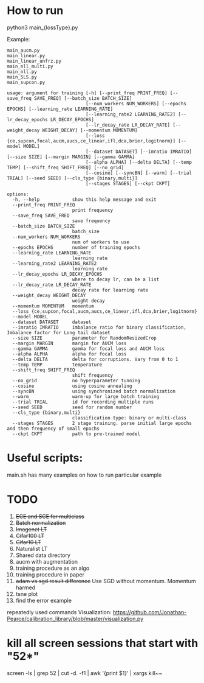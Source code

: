 # How to run
python3 main_{lossType}.py

Example:
```
main_aucm.py
main_linear.py
main_linear_unfrz.py
main_nll_multi.py
main_nll.py
main_SLS.py
main_supcon.py
```

```
usage: argument for training [-h] [--print_freq PRINT_FREQ] [--save_freq SAVE_FREQ] [--batch_size BATCH_SIZE]
                             [--num_workers NUM_WORKERS] [--epochs EPOCHS] [--learning_rate LEARNING_RATE]
                             [--learning_rate2 LEARNING_RATE2] [--lr_decay_epochs LR_DECAY_EPOCHS]
                             [--lr_decay_rate LR_DECAY_RATE] [--weight_decay WEIGHT_DECAY] [--momentum MOMENTUM]
                             [--loss {ce,supcon,focal,aucm,aucs,ce_linear,ifl,dca,brier,logitnorm}] [--model MODEL]
                             [--dataset DATASET] [--imratio IMRATIO] [--size SIZE] [--margin MARGIN] [--gamma GAMMA]
                             [--alpha ALPHA] [--delta DELTA] [--temp TEMP] [--shift_freq SHIFT_FREQ] [--no_grid]
                             [--cosine] [--syncBN] [--warm] [--trial TRIAL] [--seed SEED] [--cls_type {binary,multi}]
                             [--stages STAGES] [--ckpt CKPT]

options:
  -h, --help            show this help message and exit
  --print_freq PRINT_FREQ
                        print frequency
  --save_freq SAVE_FREQ
                        save frequency
  --batch_size BATCH_SIZE
                        batch_size
  --num_workers NUM_WORKERS
                        num of workers to use
  --epochs EPOCHS       number of training epochs
  --learning_rate LEARNING_RATE
                        learning rate
  --learning_rate2 LEARNING_RATE2
                        learning rate
  --lr_decay_epochs LR_DECAY_EPOCHS
                        where to decay lr, can be a list
  --lr_decay_rate LR_DECAY_RATE
                        decay rate for learning rate
  --weight_decay WEIGHT_DECAY
                        weight decay
  --momentum MOMENTUM   momentum
  --loss {ce,supcon,focal,aucm,aucs,ce_linear,ifl,dca,brier,logitnorm}
  --model MODEL
  --dataset DATASET     dataset
  --imratio IMRATIO     imbalance ratio for binary classification, Imbalance factor for Long tail dataset
  --size SIZE           parameter for RandomResizedCrop
  --margin MARGIN       margin for AUCM loss
  --gamma GAMMA         gamma for focal loss and AUCM loss
  --alpha ALPHA         alpha for focal loss
  --delta DELTA         delta for corruptions. Vary from 0 to 1
  --temp TEMP           temperature
  --shift_freq SHIFT_FREQ
                        shift frequency
  --no_grid             no hyperparameter tunning
  --cosine              using cosine annealing
  --syncBN              using synchronized batch normalization
  --warm                warm-up for large batch training
  --trial TRIAL         id for recording multiple runs
  --seed SEED           seed for random number
  --cls_type {binary,multi}
                        classification type: binary or multi-class
  --stages STAGES       2 stage training. parse initial large epochs and then frequency of small epochs
  --ckpt CKPT           path to pre-trained model
```


# Useful scripts:

main.sh has many examples on how to run particular example





# TODO
1. ~~ECE and SCE for multiclass~~
2. ~~Batch normalization~~ 
3. ~~Imagenet LT~~
4. ~~Cifar100 LT~~
5. ~~Cifar10 LT~~
6. Naturalist LT
7. Shared data directory
8. aucm with augmentation
9. training procedure as an algo
10. training procedure in paper
11. ~~adam vs sgd result difference~~ Use SGD without momentum. Momentum harmed
12. tsne plot
13. find the error example





repeatedly used commands
Visualization:
https://github.com/Jonathan-Pearce/calibration_library/blob/master/visualization.py

# kill all screen sessions that start with "52*"
screen -ls | grep 52 | cut -d. -f1 | awk '{print $1}' | xargs kill~~
